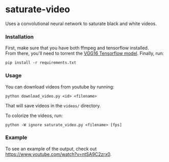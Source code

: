 # saturate-video

Uses a convolutional neural network to saturate black and white videos.

### Installation

First, make sure that you have both ffmpeg and tensorflow installed.  
From there, you'll need to torrent the [VGG16 Tensorflow model](http://tinyclouds.org/colorize/colorize-20160110.tgz.torrent).
Finally, run:
```
pip install -r requirements.txt
```

### Usage

You can download videos from youtube by running:
```
python download_video.py <id> <filename>
```

That will save videos in the `videos/` directory.

To colorize the videos, run:
```
python -W ignore saturate_video.py <filename> [fps]
```

### Example

To see an example of the output, check out 
https://www.youtube.com/watch?v=ntSA9C2zrx0.
